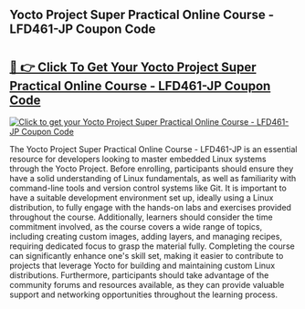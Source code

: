 ## Yocto Project Super Practical Online Course - LFD461-JP Coupon Code

# <h2><a href="https://gitdownloader.com/linuxfoundation.php">🔗 👉 Click To Get Your Yocto Project Super Practical Online Course - LFD461-JP Coupon Code</a></h2>

[![Click to get your Yocto Project Super Practical Online Course - LFD461-JP Coupon Code](https://gitdownloader.com/linuxfoundation.jpg)](https://gitdownloader.com/linuxfoundation.php)

The Yocto Project Super Practical Online Course - LFD461-JP is an essential resource for developers looking to master embedded Linux systems through the Yocto Project. Before enrolling, participants should ensure they have a solid understanding of Linux fundamentals, as well as familiarity with command-line tools and version control systems like Git. It is important to have a suitable development environment set up, ideally using a Linux distribution, to fully engage with the hands-on labs and exercises provided throughout the course. Additionally, learners should consider the time commitment involved, as the course covers a wide range of topics, including creating custom images, adding layers, and managing recipes, requiring dedicated focus to grasp the material fully. Completing the course can significantly enhance one's skill set, making it easier to contribute to projects that leverage Yocto for building and maintaining custom Linux distributions. Furthermore, participants should take advantage of the community forums and resources available, as they can provide valuable support and networking opportunities throughout the learning process.